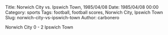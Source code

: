 Title: Norwich City vs. Ipswich Town, 1985/04/08
Date: 1985/04/08 00:00
Category: sports
Tags: football, football scores, Norwich City, Ipswich Town
Slug: norwich-city-vs-ipswich-town
Author: carbonero


Norwich City 0 - 2 Ipswich Town

